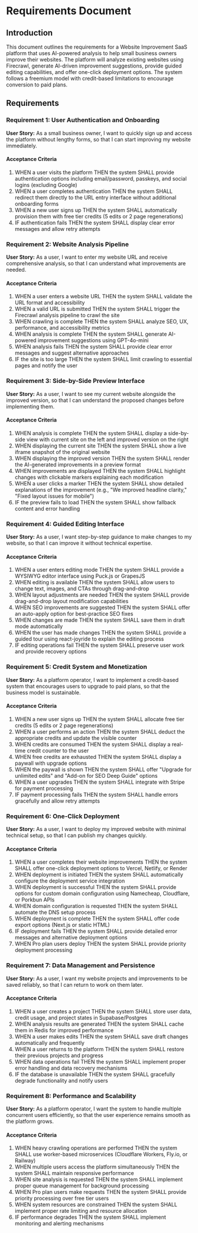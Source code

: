 # Requirements Document

## Introduction

This document outlines the requirements for a Website Improvement SaaS platform that uses AI-powered analysis to help small business owners improve their websites. The platform will analyze existing websites using Firecrawl, generate AI-driven improvement suggestions, provide guided editing capabilities, and offer one-click deployment options. The system follows a freemium model with credit-based limitations to encourage conversion to paid plans.

## Requirements

### Requirement 1: User Authentication and Onboarding

**User Story:** As a small business owner, I want to quickly sign up and access the platform without lengthy forms, so that I can start improving my website immediately.

#### Acceptance Criteria

1. WHEN a user visits the platform THEN the system SHALL provide authentication options including email/password, passkeys, and social logins (excluding Google)
2. WHEN a user completes authentication THEN the system SHALL redirect them directly to the URL entry interface without additional onboarding forms
3. WHEN a new user signs up THEN the system SHALL automatically provision them with free tier credits (5 edits or 2 page regenerations)
4. IF authentication fails THEN the system SHALL display clear error messages and allow retry attempts

### Requirement 2: Website Analysis Pipeline

**User Story:** As a user, I want to enter my website URL and receive comprehensive analysis, so that I can understand what improvements are needed.

#### Acceptance Criteria

1. WHEN a user enters a website URL THEN the system SHALL validate the URL format and accessibility
2. WHEN a valid URL is submitted THEN the system SHALL trigger the Firecrawl analysis pipeline to crawl the site
3. WHEN crawling is complete THEN the system SHALL analyze SEO, UX, performance, and accessibility metrics
4. WHEN analysis is complete THEN the system SHALL generate AI-powered improvement suggestions using GPT-4o-mini
5. WHEN analysis fails THEN the system SHALL provide clear error messages and suggest alternative approaches
6. IF the site is too large THEN the system SHALL limit crawling to essential pages and notify the user

### Requirement 3: Side-by-Side Preview Interface

**User Story:** As a user, I want to see my current website alongside the improved version, so that I can understand the proposed changes before implementing them.

#### Acceptance Criteria

1. WHEN analysis is complete THEN the system SHALL display a side-by-side view with current site on the left and improved version on the right
2. WHEN displaying the current site THEN the system SHALL show a live iframe snapshot of the original website
3. WHEN displaying the improved version THEN the system SHALL render the AI-generated improvements in a preview format
4. WHEN improvements are displayed THEN the system SHALL highlight changes with clickable markers explaining each modification
5. WHEN a user clicks a marker THEN the system SHALL show detailed explanations of the improvement (e.g., "We improved headline clarity," "Fixed layout issues for mobile")
6. IF the preview fails to load THEN the system SHALL show fallback content and error handling

### Requirement 4: Guided Editing Interface

**User Story:** As a user, I want step-by-step guidance to make changes to my website, so that I can improve it without technical expertise.

#### Acceptance Criteria

1. WHEN a user enters editing mode THEN the system SHALL provide a WYSIWYG editor interface using Puck.js or GrapesJS
2. WHEN editing is available THEN the system SHALL allow users to change text, images, and CTAs through drag-and-drop
3. WHEN layout adjustments are needed THEN the system SHALL provide drag-and-drop layout modification capabilities
4. WHEN SEO improvements are suggested THEN the system SHALL offer an auto-apply option for best-practice SEO fixes
5. WHEN changes are made THEN the system SHALL save them in draft mode automatically
6. WHEN the user has made changes THEN the system SHALL provide a guided tour using react-joyride to explain the editing process
7. IF editing operations fail THEN the system SHALL preserve user work and provide recovery options

### Requirement 5: Credit System and Monetization

**User Story:** As a platform operator, I want to implement a credit-based system that encourages users to upgrade to paid plans, so that the business model is sustainable.

#### Acceptance Criteria

1. WHEN a new user signs up THEN the system SHALL allocate free tier credits (5 edits or 2 page regenerations)
2. WHEN a user performs an action THEN the system SHALL deduct the appropriate credits and update the visible counter
3. WHEN credits are consumed THEN the system SHALL display a real-time credit counter to the user
4. WHEN free credits are exhausted THEN the system SHALL display a paywall with upgrade options
5. WHEN the paywall is shown THEN the system SHALL offer "Upgrade for unlimited edits" and "Add-on for SEO Deep Guide" options
6. WHEN a user upgrades THEN the system SHALL integrate with Stripe for payment processing
7. IF payment processing fails THEN the system SHALL handle errors gracefully and allow retry attempts

### Requirement 6: One-Click Deployment

**User Story:** As a user, I want to deploy my improved website with minimal technical setup, so that I can publish my changes quickly.

#### Acceptance Criteria

1. WHEN a user completes their website improvements THEN the system SHALL offer one-click deployment options to Vercel, Netlify, or Render
2. WHEN deployment is initiated THEN the system SHALL automatically configure the deployment service integration
3. WHEN deployment is successful THEN the system SHALL provide options for custom domain configuration using Namecheap, Cloudflare, or Porkbun APIs
4. WHEN domain configuration is requested THEN the system SHALL automate the DNS setup process
5. WHEN deployment is complete THEN the system SHALL offer code export options (Next.js or static HTML)
6. IF deployment fails THEN the system SHALL provide detailed error messages and alternative deployment options
7. WHEN Pro plan users deploy THEN the system SHALL provide priority deployment processing

### Requirement 7: Data Management and Persistence

**User Story:** As a user, I want my website projects and improvements to be saved reliably, so that I can return to work on them later.

#### Acceptance Criteria

1. WHEN a user creates a project THEN the system SHALL store user data, credit usage, and project states in Supabase/Postgres
2. WHEN analysis results are generated THEN the system SHALL cache them in Redis for improved performance
3. WHEN a user makes edits THEN the system SHALL save draft changes automatically and frequently
4. WHEN a user returns to the platform THEN the system SHALL restore their previous projects and progress
5. WHEN data operations fail THEN the system SHALL implement proper error handling and data recovery mechanisms
6. IF the database is unavailable THEN the system SHALL gracefully degrade functionality and notify users

### Requirement 8: Performance and Scalability

**User Story:** As a platform operator, I want the system to handle multiple concurrent users efficiently, so that the user experience remains smooth as the platform grows.

#### Acceptance Criteria

1. WHEN heavy crawling operations are performed THEN the system SHALL use worker-based microservices (Cloudflare Workers, Fly.io, or Railway)
2. WHEN multiple users access the platform simultaneously THEN the system SHALL maintain responsive performance
3. WHEN site analysis is requested THEN the system SHALL implement proper queue management for background processing
4. WHEN Pro plan users make requests THEN the system SHALL provide priority processing over free tier users
5. WHEN system resources are constrained THEN the system SHALL implement proper rate limiting and resource allocation
6. IF performance degrades THEN the system SHALL implement monitoring and alerting mechanisms